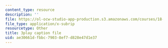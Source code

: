 ```yaml
---
content_type: resource
description: ''
file: https://ol-ocw-studio-app-production.s3.amazonaws.com/courses/18-01sc-single-variable-calculus-fall-2010/ae30661dfbbc79038ef7d828e47d1e37_aeXp1zC6Hls.srt
file_type: application/x-subrip
resourcetype: Other
title: 3play caption file
uid: ae30661d-fbbc-7903-8ef7-d828e47d1e37
---
```

